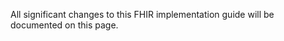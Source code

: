 <!-- markdownlint-disable MD001 MD041 -->

All significant changes to this FHIR implementation guide will be documented on this page.
